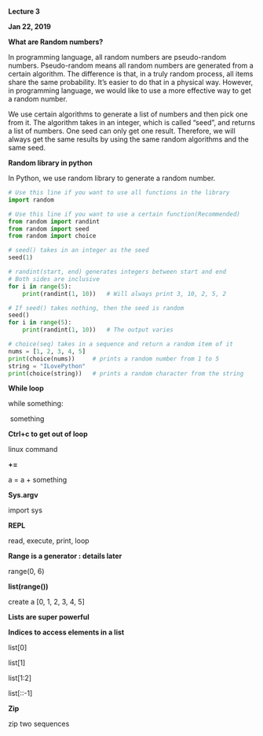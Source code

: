 **Lecture 3** 

**Jan 22, 2019**

**What are Random numbers?**

In programming language, all random numbers are pseudo-random numbers. Pseudo-random means all random numbers are generated from a certain algorithm. The difference is that,  in a truly random process, all items share the same probability. It’s easier to do that in a physical way. However, in programming language, we would like to use a more effective way to get a random number. 

We use certain algorithms to generate a list of numbers and then pick one from it. The algorithm takes in an integer, which is called “seed”, and returns a list of numbers. One seed can only get one result. Therefore, we will always get the same results by using the same random algorithms and the same seed.

**Random library in python**

In Python, we use random library to generate a random number. 

```python
# Use this line if you want to use all functions in the library
import random

# Use this line if you want to use a certain function(Recommended)
from random import randint
from random import seed
from random import choice

# seed() takes in an integer as the seed
seed(1)

# randint(start, end) generates integers between start and end
# Both sides are inclusive
for i in range(5):
    print(randint(1, 10))   # Will always print 3, 10, 2, 5, 2

# If seed() takes nothing, then the seed is random
seed()
for i in range(5):
    print(randint(1, 10))   # The output varies

# choice(seq) takes in a sequence and return a random item of it
nums = [1, 2, 3, 4, 5]
print(choice(nums))     # prints a random number from 1 to 5
string = "ILovePython"
print(choice(string))   # prints a random character from the string
```



**While loop**

while something:

​	something

**Ctrl+c to get out of loop**

linux command

**+=** 

a = a + something

**Sys.argv**

import sys

**REPL**

read, execute, print, loop

**Range is a generator : details later**

range(0, 6)

**list(range())**

create a [0, 1, 2, 3, 4, 5]

**Lists are super powerful**

**Indices to access elements in a list**

list[0]

list[1]

list[1:2]

list[::-1]

**Zip**

zip two sequences